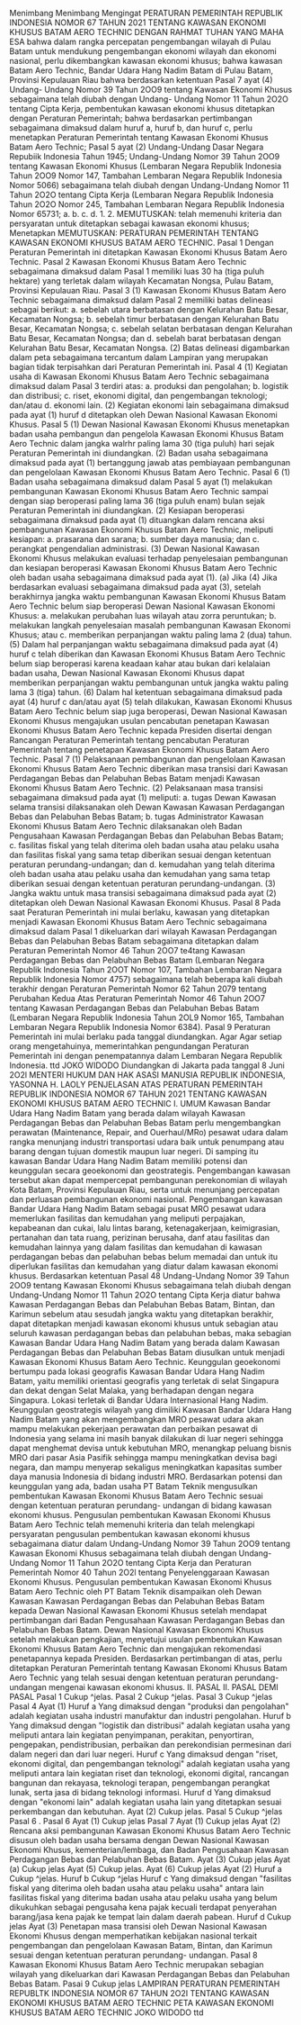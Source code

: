  Menimbang Menimbang Mengingat PERATURAN PEMERINTAH REPUBLIK INDONESIA NOMOR 67 TAHUN 2021 TENTANG KAWASAN EKONOMI KHUSUS BATAM AERO TECHNIC
DENGAN RAHMAT TUHAN YANG MAHA ESA bahwa dalam rangka percepatan pengembangan wilayah di Pulau Batam untuk mendukung pengembangan ekonomi wilayah dan ekonomi nasional, perlu dikembangkan kawasan ekonomi khusus; bahwa kawasan Batam Aero Technic, Bandar Udara Hang Nadim Batam di Pulau Batam, Provinsi Kepulauan Riau bahwa berdasarkan ketentuan Pasal 7 ayat (4) Undang- Undang Nomor 39 Tahun 2OO9 tentang Kawasan Ekonomi Khusus sebagaimana telah diubah dengan Undang- Undang Nomor 11 Tahun 2O2O tentang Cipta Kerja, pembentukan kawasan ekonomi khusus ditetapkan dengan Peraturan Pemerintah; bahwa berdasarkan pertimbangan sebagaimana dimaksud dalam huruf a, huruf b, dan huruf c, perlu menetapkan Peraturan Pemerintah tentang Kawasan Ekonomi Khusus Batam Aero Technic; Pasal 5 ayat (2) Undang-Undang Dasar Negara Repubiik Indonesia Tahun 1945; Undang-Undang Nomor 39 Tahun 2OO9 tentang Kawasan Ekonomi Khusus (Lembaran Negara Republik Indonesia Tahun 2OO9 Nomor 147, Tambahan Lembaran Negara Republik Indonesia Nomor 5066) sebagaimana telah diubah dengan Undang-Undang Nomor 11 Tahun 2O2O tentang Cipta Kerja (Lembaran Negara Republik Indonesia Tahun 2O2O Nomor 245, Tambahan Lembaran Negara Republik Indonesia Nomor 65731;
a.
b.
c.
d.
1.
2.
MEMUTUSKAN:
 telah memenuhi kriteria dan persyaratan untuk ditetapkan sebagai kawasan ekonomi khusus; Menetapkan
MEMUTUSKAN:
 PERATURAN PEMERINTAH TENTANG KAWASAN EKONOMI KHUSUS BATAM AERO TECHNIC.
Pasal 1
Dengan Peraturan Pemerintah ini ditetapkan Kawasan Ekonomi Khusus Batam Aero Technic.
Pasal 2
Kawasan Ekonomi Khusus Batam Aero Technic sebagaimana dimaksud dalam Pasal 1 memiliki luas 30 ha (tiga puluh hektare) yang terletak dalam wilayah Kecamatan Nongsa, Pulau Batam, Provinsi Kepulauan Riau. Pasal 3 (1) Kawasan Ekonomi Khusus Batam Aero Technic sebagaimana dimaksud dalam Pasal 2 memiliki batas delineasi sebagai berikut:
a. sebelah utara berbatasan dengan Kelurahan Batu Besar, Kecamatan Nongsa;
b. sebelah timur berbatasan dengan Kelurahan Batu Besar, Kecamatan Nongsa;
c. sebelah selatan berbatasan dengan Kelurahan Batu Besar, Kecamatan Nongsa; dan
d. sebelah barat berbatasan dengan Kelurahan Batu Besar, Kecamatan Nongsa. (2) Batas delineasi digambarkan dalam peta sebagaimana tercantum dalam Lampiran yang merupakan bagian tidak terpisahkan dari Peraturan Pemerintah ini. Pasal 4 (1) Kegiatan usaha di Kawasan Ekonomi Khusus Batam Aero Technic sebagaimana dimaksud dalam Pasal 3 terdiri atas:
a. produksi dan pengolahan;
b. logistik dan distribusi;
c. riset, ekonomi digital, dan pengembangan teknologi; dan/atau
d. ekonomi lain. (2) Kegiatan ekonomi lain sebagaimana dimaksud pada ayat (1) huruf d ditetapkan oleh Dewan Nasional Kawasan Ekonomi Khusus. Pasal 5 (1) Dewan Nasional Kawasan Ekonomi Khusus menetapkan badan usaha pembangun dan pengelola Kawasan Ekonomi Khusus Batam Aero Technic dalam jangka walrhr paling lama 30 (tiga puluh) hari sejak Peraturan Pemerintah ini diundangkan. (2) Badan usaha sebagaimana dimaksud pada ayat (1) bertanggung jawab atas pembiayaan pembangunan dan pengelolaan Kawasan Ekonomi Khusus Batam Aero Technic. Pasal 6 (1) Badan usaha sebagaimana dimaksud dalam Pasal 5 ayat (1) melakukan pembangunan Kawasan Ekonomi Khusus Batam Aero Technic sampai dengan siap beroperasi paling lama 36 (tiga puluh enam) bulan sejak Peraturan Pemerintah ini diundangkan. (2) Kesiapan beroperasi sebagaimana dimaksud pada ayat (1) dituangkan dalam rencana aksi pembangunan Kawasan Ekonomi Khusus Batam Aero Technic, meliputi kesiapan:
a. prasarana dan sarana;
b. sumber daya manusia; dan
c. perangkat pengendalian administrasi. (3) Dewan Nasional Kawasan Ekonomi Khusus melakukan evaluasi terhadap penyelesaian pembangunan dan kesiapan beroperasi Kawasan Ekonomi Khusus Batam Aero Technic oleh badan usaha sebagaimana dimaksud pada ayat (1). (a) Jika (4) Jika berdasarkan evaluasi sebagaimana dimaksud pada ayat (3), setelah berakhirnya jangka waktu pembangunan Kawasan Ekonomi Khusus Batam Aero Technic belum siap beroperasi Dewan Nasional Kawasan Ekonomi Khusus:
a. melakukan perubahan luas wilayah atau zorra peruntukan;
b. melakukan langkah penyelesaian masalah pembangunan Kawasan Ekonomi Khusus; atau
c. memberikan perpanjangan waktu paling lama 2 (dua) tahun. (5) Dalam hal perpanjangan waktu sebagaimana dimaksud pada ayat (4) huruf c telah diberikan dan Kawasan Ekonomi Khusus Batam Aero Technic belum siap beroperasi karena keadaan kahar atau bukan dari kelalaian badan usaha, Dewan Nasional Kawasan Ekonomi Khusus dapat memberikan perpanjangan waktu pembangunan untuk jangka waktu paling lama 3 (tiga) tahun. (6) Dalam hal ketentuan sebagaimana dimaksud pada ayat (4) huruf c dan/atau ayat (5) telah dilakukan, Kawasan Ekonomi Khusus Batam Aero Technic belum siap juga beroperasi, Dewan Nasional Kawasan Ekonomi Khusus mengajukan usulan pencabutan penetapan Kawasan Ekonomi Khusus Batam Aero Technic kepada Presiden disertai dengan Rancangan Peraturan Pemerintah tentang pencabutan Peraturan Pemerintah tentang penetapan Kawasan Ekonomi Khusus Batam Aero Technic.
Pasal 7
(1) Pelaksanaan pembangunan dan pengelolaan Kawasan Ekonomi Khusus Batam Aero Technic diberikan masa transisi dari Kawasan Perdagangan Bebas dan Pelabuhan Bebas Batam menjadi Kawasan Ekonomi Khusus Batam Aero Technic. (2) Pelaksanaan masa transisi sebagaimana dimaksud pada ayat (1) meliputi:
a. tugas Dewan Kawasan selama transisi dilaksanakan oleh Dewan Kawasan Kawasan Perdagangan Bebas dan Pelabuhan Bebas Batam;
b. tugas Administrator Kawasan Ekonomi Khusus Batam Aero Technic dilaksanakan oleh Badan Pengusahaan Kawasan Perdagangan Bebas dan Pelabuhan Bebas Batam;
c. fasilitas fiskal yang telah diterima oleh badan usaha atau pelaku usaha dan fasilitas fiskal yang sama tetap diberikan sesuai dengan ketentuan peraturan perundang-undangan; dan
d. kemudahan yang telah diterima oleh badan usaha atau pelaku usaha dan kemudahan yang sama tetap diberikan sesuai dengan ketentuan peraturan perundang-undangan. (3) Jangka waktu untuk masa transisi sebagaimana dimaksud pada ayat (2) ditetapkan oleh Dewan Nasional Kawasan Ekonomi Khusus. Pasal 8 Pada saat Peraturan Pemerintah ini mulai berlaku, kawasan yang ditetapkan menjadi Kawasan Ekonomi Khusus Batam Aero Technic sebagaimana dimaksud dalam Pasal 1 dikeluarkan dari wilayah Kawasan Perdagangan Bebas dan Pelabuhan Bebas Batam sebagaimana ditetapkan dalam Peraturan Pemerintah Nomor 46 Tahun 2OO7 te4tang Kawasan Perdagangan Bebas dan Pelabuhan Bebas Batam (Lembaran Negara Republik Indonesia Tahun 2OOT Nomor 107, Tambahan Lembaran Negara Republik Indonesia Nomor 4757) sebagaimana telah beberapa kali diubah terakhir dengan Peraturan Pemerintah Nomor 62 Tahun 2079 tentang Perubahan Kedua Atas Peraturan Pemerintah Nomor 46 Tahun 2OO7 tentang Kawasan Perdagangan Bebas dan Pelabuhan Bebas Batam (Lembaran Negara Republik Indonesia Tahun 2OL9 Nomor 165, Tambahan Lembaran Negara Republik Indonesia Nomor 6384). Pasal 9 Peraturan Pemerintah ini mulai berlaku pada tanggal diundangkan. Agar
Agar setiap orang mengetahuinya, memerintahkan pengundangan Peraturan Pemerintah ini dengan penempatannya dalam Lembaran Negara Republik Indonesia. ttd JOKO WIDODO Diundangkan di Jakarta pada tanggal 8 Juni 2O2l MENTERI HUKUM DAN HAK ASASI MANUSIA REPUBLIK INDONESIA, YASONNA H. LAOLY PENJELASAN ATAS PERATURAN PEMERINTAH REPUBLIK INDONESIA NOMOR 67 TAHUN 2021 TENTANG KAWASAN EKONOMI KHUSUS BATAM AERO TECHNIC I. UMUM Kawasan Bandar Udara Hang Nadim Batam yang berada dalam wilayah Kawasan Perdagangan Bebas dan Pelabuhan Bebas Batam perlu mengembangkan perawatan (Maintenance, Repair, and Ouerhaul/MRo) pesawat udara dalam rangka menunjang industri transportasi udara baik untuk penumpang atau barang dengan tujuan domestik maupun luar negeri. Di samping itu kawasan Bandar Udara Hang Nadim Batam memiliki potensi dan keunggulan secara geoekonomi dan geostrategis. Pengembangan kawasan tersebut akan dapat mempercepat pembangunan perekonomian di wilayah Kota Batam, Provinsi Kepulauan Riau, serta untuk menunjang percepatan dan perluasan pembangunan ekonomi nasional. Pengembangan kawasan Bandar Udara Hang Nadim Batam sebagai pusat MRO pesawat udara memerlukan fasilitas dan kemudahan yang meliputi perpajakan, kepabeanan dan cukai, lalu lintas barang, ketenagakerjaan, keimigrasian, pertanahan dan tata ruang, perizinan berusaha, danf atau fasilitas dan kemudahan lainnya yang dalam fasilitas dan kemudahan di kawasan perdagangan bebas dan pelabuhan bebas belum memadai dan untuk itu diperlukan fasilitas dan kemudahan yang diatur dalam kawasan ekonomi khusus. Berdasarkan ketentuan Pasal 48 Undang-Undang Nomor 39 Tahun 2OO9 tentang Kawasan Ekonomi Khusus sebagaimana telah diubah dengan Undang-Undang Nomor 11 Tahun 2O2O tentang Cipta Kerja diatur bahwa Kawasan Perdagangan Bebas dan Pelabuhan Bebas Batam, Bintan, dan Karimun sebelum atau sesudah jangka waktu yang ditetapkan berakhir, dapat ditetapkan menjadi kawasan ekonomi khusus untuk sebagian atau seluruh kawasan perdagangan bebas dan pelabuhan bebas, maka sebagian Kawasan Bandar Udara Hang Nadim Batam yang berada dalam Kawasan Perdagangan Bebas dan Pelabuhan Bebas Batam diusulkan untuk menjadi Kawasan Ekonomi Khusus Batam Aero Technic. Keunggulan geoekonomi bertumpu pada lokasi geografis Kawasan Bandar Udara Hang Nadim Batam, yaitu memiliki orientasi geografis yang terletak di selat Singapura dan dekat dengan Selat Malaka, yang berhadapan dengan negara Singapura. Lokasi terletak di Bandar Udara Internasional Hang Nadim. Keunggulan geostrategis wilayah yang dimiliki Kawasan Bandar Udara Hang Nadim Batam yang akan mengembangkan MRO pesawat udara akan mampu melakukan pekerjaan perawatan dan perbaikan pesawat di Indonesia yang selama ini masih banyak dilakukan di luar negeri sehingga dapat menghemat devisa untuk kebutuhan MRO, menangkap peluang bisnis MRO dari pasar Asia Pasifik sehingga mampu meningkatkan devisa bagi negara, dan mampu menyerap sekaligus meningkatkan kapasitas sumber daya manusia Indonesia di bidang industri MRO. Berdasarkan potensi dan keunggulan yang ada, badan usaha PT Batam Teknik mengusulkan pembentukan Kawasan Ekonomi Khusus Batam Aero Technic sesuai dengan ketentuan peraturan perundang- undangan di bidang kawasan ekonomi khusus. Pengusulan pembentukan Kawasan Ekonomi Khusus Batam Aero Technic telah memenuhi kriteria dan telah melengkapi persyaratan pengusulan pembentukan kawasan ekonomi khusus sebagaimana diatur dalam Undang-Undang Nomor 39 Tahun 2OO9 tentang Kawasan Ekonomi Khusus sebagaimana telah diubah dengan Undang-Undang Nomor 11 Tahun 2O2O tentang Cipta Kerja dan Peraturan Pemerintah Nomor 40 Tahun 2O2l tentang Penyelenggaraan Kawasan Ekonomi Khusus. Pengusulan pembentukan Kawasan Ekonomi Khusus Batam Aero Technic oleh PT Batam Teknik disampaikan oleh Dewan Kawasan Kawasan Perdagangan Bebas dan Pelabuhan Bebas Batam kepada Dewan Nasional Kawasan Ekonomi Khusus setelah mendapat pertimbangan dari Badan Pengusahaan Kawasan Perdagangan Bebas dan Pelabuhan Bebas Batam. Dewan Nasional Kawasan Ekonomi Khusus setelah melakukan pengkajian, menyetujui usulan pembentukan Kawasan Ekonomi Khusus Batam Aero Technic dan mengajukan rekomendasi penetapannya kepada Presiden. Berdasarkan pertimbangan di atas, perlu ditetapkan Peraturan Pemerintah tentang Kawasan Ekonomi Khusus Batam Aero Technic yang telah sesuai dengan ketentuan peraturan perundang-undangan mengenai kawasan ekonomi khusus. II. PASAL II. PASAL DEMI PASAL Pasal 1 Cukup ^jelas. Pasal 2 Cukup ^jelas. Pasal 3 Cukup ^jelas Pasal 4 Ayat (1) Huruf a Yang dimaksud dengan "produksi dan pengolahan" adalah kegiatan usaha industri manufaktur dan industri pengolahan. Huruf b Yang dimaksud dengan "logistik dan distribusi" adalah kegiatan usaha yang meliputi antara lain kegiatan penyimpanan, perakitan, penyortiran, pengepakan, pendistribusian, perbaikan dan perekondisian permesinan dari dalam negeri dan dari luar negeri. Huruf c Yang dimaksud dengan "riset, ekonomi digital, dan pengembangan teknologi" adalah kegiatan usaha yang meliputi antara lain kegiatan riset dan teknologi, ekonomi digital, rancangan bangunan dan rekayasa, teknologi terapan, pengembangan perangkat lunak, serta jasa di bidang teknologi informasi. Huruf d Yang dimaksud dengan "ekonomi lain" adalah kegiatan usaha lain yang ditetapkan sesuai perkembangan dan kebutuhan. Ayat (2) Cukup jelas. Pasal 5 Cukup ^jelas Pasal 6 . Pasal 6 Ayat (1) Cukup jelas Pasal 7 Ayat (1) Cukup jelas Ayat (2) Rencana aksi pembangunan Kawasan Ekonomi Khusus Batam Aero Technic disusun oleh badan usaha bersama dengan Dewan Nasional Kawasan Ekonomi Khusus, kementerian/lembaga, dan Badan Pengusahaan Kawasan Perdagangan Bebas dan Pelabuhan Bebas Batam. Ayat (3) Cukup jelas Ayat (a) Cukup jelas Ayat (5) Cukup jelas. Ayat (6) Cukup jelas Ayat (2) Huruf a Cukup ^jelas. Huruf b Cukup ^jelas Huruf c Yang dimaksud dengan "fasilitas fiskal yang diterima oleh badan usaha atau pelaku usaha" antara lain fasilitas fiskal yang diterima badan usaha atau pelaku usaha yang belum dikukuhkan sebagai pengusaha kena pajak kecuali terdapat penyerahan barang/jasa kena pajak ke tempat lain dalam daerah pabean. Huruf d Cukup jelas Ayat (3) Penetapan masa transisi oleh Dewan Nasional Kawasan Ekonomi Khusus dengan memperhatikan kebijakan nasional terkait pengembangan dan pengelolaan Kawasan Batam, Bintan, dan Karimun sesuai dengan ketentuan peraturan perundang- undangan. Pasal 8 Kawasan Ekonomi Khusus Batam Aero Technic merupakan sebagian wilayah yang dikeluarkan dari Kawasan Perdagangan Bebas dan Pelabuhan Bebas Batam. Pasai 9 Cukup jelas LAMPIRAN PERATURAN PEMERINTAH REPUBLTK INDONESIA NOMOR 67 TAHUN 2O2I TENTANG KAWASAN EKONOMI KHUSUS BATAM AERO TECHNIC PETA KAWASAN EKONOMI KHUSUS BATAM AERO TECHNIC JOKO WIDODO ttd